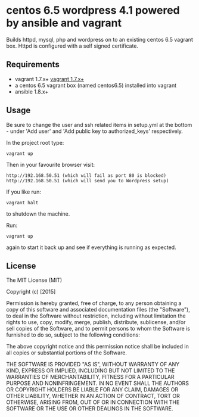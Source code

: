 # centos 6.5 wordpress 4.1 powered by ansible and vagrant

Builds httpd, mysql, php and wordpress on to an existing centos 6.5 vagrant box.
Httpd is configured with a self signed certificate.

## Requirements

* vagrant 1.7.x+ [vagrant 1.7.x+](https://www.vagrantup.com/ "Vagrant")
* a centos 6.5 vagrant box (named centos6.5) installed into vagrant
* ansible 1.8.x+

## Usage

Be sure to change the user and ssh related items in setup.yml at the bottom -
under 'Add user' and 'Add public key to authorized_keys' respectively.

In the project root type:

    vagrant up

Then in your favourite browser visit:

    http://192.168.50.51 (which will fail as port 80 is blocked)
    http://192.168.50.51 (which will send you to Wordpress setup)

If you like run:

    vagrant halt

to shutdown the machine.

Run:

    vagrant up

again to start it back up and see if everything is running as expected.

## License

The MIT License (MIT)

Copyright (c) [2015]

Permission is hereby granted, free of charge, to any person obtaining a copy
of this software and associated documentation files (the "Software"), to deal
in the Software without restriction, including without limitation the rights
to use, copy, modify, merge, publish, distribute, sublicense, and/or sell
copies of the Software, and to permit persons to whom the Software is
furnished to do so, subject to the following conditions:

The above copyright notice and this permission notice shall be included in all
copies or substantial portions of the Software.

THE SOFTWARE IS PROVIDED "AS IS", WITHOUT WARRANTY OF ANY KIND, EXPRESS OR
IMPLIED, INCLUDING BUT NOT LIMITED TO THE WARRANTIES OF MERCHANTABILITY,
FITNESS FOR A PARTICULAR PURPOSE AND NONINFRINGEMENT. IN NO EVENT SHALL THE
AUTHORS OR COPYRIGHT HOLDERS BE LIABLE FOR ANY CLAIM, DAMAGES OR OTHER
LIABILITY, WHETHER IN AN ACTION OF CONTRACT, TORT OR OTHERWISE, ARISING FROM,
OUT OF OR IN CONNECTION WITH THE SOFTWARE OR THE USE OR OTHER DEALINGS IN THE
SOFTWARE.
